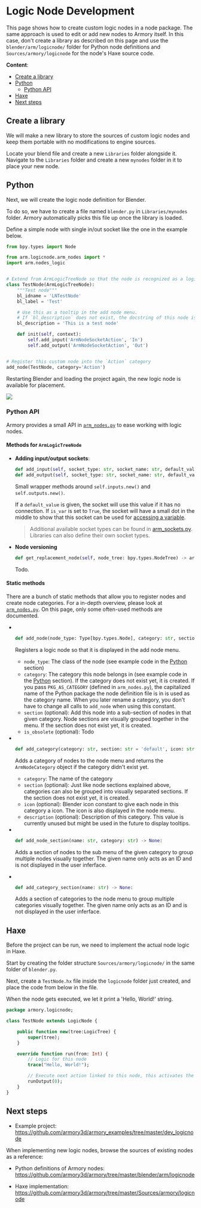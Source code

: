 # Logic Node Development

This page shows how to create custom logic nodes in a node package. The same approach is used to edit or add new nodes to Armory itself. In this case, don't create a library as described on this page and use the `blender/arm/logicnode/` folder for Python node definitions and `Sources/armory/logicnode` for the node's Haxe source code.

**Content**:
- [Create a library](#create-a-library)
- [Python](#python)
  - [Python API](#python-api)
- [Haxe](#haxe)
- [Next steps](#next-steps)

## Create a library

We will make a new library to store the sources of custom logic nodes and keep them portable with no modifications to engine sources.

Locate your blend file and create a new `Libraries` folder alongside it. Navigate to the `Libraries` folder and create a new `mynodes` folder in it to place your new node.

## Python

Next, we will create the logic node definition for Blender. 

To do so, we have to create a file named `blender.py` in `Libraries/mynodes` folder. Armory automatically picks this file up once the library is loaded. 

Define a simple node with single in/out socket like the one in the example below.

```py
from bpy.types import Node

from arm.logicnode.arm_nodes import *
import arm.nodes_logic


# Extend from ArmLogicTreeNode so that the node is recognized as a logic node
class TestNode(ArmLogicTreeNode):
    """Test node"""
    bl_idname = 'LNTestNode'
    bl_label = 'Test'

    # Use this as a tooltip in the add node menu.
    # If `bl_description` does not exist, the docstring of this node is used instead.
    bl_description = 'This is a test node'

    def init(self, context):
        self.add_input('ArmNodeSocketAction', 'In')
        self.add_output('ArmNodeSocketAction', 'Out')


# Register this custom node into the `Action` category
add_node(TestNode, category='Action')
```

Restarting Blender and loading the project again, the new logic node is available for placement.

![](https://github.com/armory3d/armory_wiki_images/raw/master/dev/logicnodes/0.png)

### Python API

Armory provides a small API in [`arm_nodes.py`](https://github.com/armory3d/armory/blob/master/blender/arm/logicnode/arm_nodes.py) to ease working with logic nodes.

#### Methods for `ArmLogicTreeNode`

- **Adding input/output sockets**:
  ```python
  def add_input(self, socket_type: str, socket_name: str, default_value: Any = None, is_var: bool = False) -> bpy.types.NodeSocket:
  def add_output(self, socket_type: str, socket_name: str, default_value: Any = None, is_var: bool = False) -> bpy.types.NodeSocket:
  ```
  Small wrapper methods around `self.inputs.new()` and `self.outputs.new()`.

  If a `default_value` is given, the socket will use this value if it has no connection.
  If `is_var` is set to `True`, the socket will have a small dot in the middle to show that this socket can be used for [accessing a variable](https://github.com/armory3d/armory/wiki/reference#variables).

  > Additional available socket types can be found in [arm_sockets.py](https://github.com/armory3d/armory/blob/master/blender/arm/logicnode/arm_sockets.py). Libraries can also define their own socket types.

- **Node versioning**
  ```python
  def get_replacement_node(self, node_tree: bpy.types.NodeTree) -> arm.logicnode.arm_nodes.NodeReplacement:
  ```
  Todo.

#### Static methods

There are a bunch of static methods that allow you to register nodes and create node categories. For a in-depth overview, please look at [`arm_nodes.py`](https://github.com/armory3d/armory/blob/master/blender/arm/logicnode/arm_nodes.py). On this page, only some often-used methods are documented.

- <br>

  ```python
  def add_node(node_type: Type[bpy.types.Node], category: str, section: str = 'default', is_obsolete: bool = False) -> None:
  ```
  Registers a logic node so that it is displayed in the add node menu.

  - `node_type`: The class of the node (see example code in the [Python](#python) section)
  - `category`: The category this node belongs in (see example code in the [Python](#python) section). If the category does not exist yet, it is created. If you pass `PKG_AS_CATEGORY` (defined in `arm_nodes.py`), the capitalized name of the Python package the node definition file is in is used as the category name. When you later rename a category, you don't have to change all calls to `add_node` when using this constant.
  - `section` (optional): Add this node into a sub-section of nodes in that given category. Node sections are visually grouped together in the menu. If the section does not exist yet, it is created.
  - `is_obsolete` (optional): Todo

- <br>

  ```python
  def add_category(category: str, section: str = 'default', icon: str = 'BLANK1', description: str = '') -> Optional[ArmNodeCategory]:
  ```
  Adds a category of nodes to the node menu and returns the `ArmNodeCategory` object if the category didn't exist yet.
  
  - `category`: The name of the category
  - `section` (optional): Just like node sections explained above, categories can also be grouped into visually separated sections. If the section does not exist yet, it is created.
  - `icon` (optional): Blender icon constant to give each node in this category a icon. The icon is also displayed in the node menu.
  - `description` (optional): Description of this category. This value is currently unused but might be used in the future to display tooltips.

- <br>

  ```python
  def add_node_section(name: str, category: str) -> None:
  ```
  Adds a section of nodes to the sub menu of the given category to group multiple nodes visually together. The given name only acts as an ID and is not displayed in the user inferface.

- <br>

  ```python
  def add_category_section(name: str) -> None:
  ```
  Adds a section of categories to the node menu to group multiple categories visually together. The given name only acts as an ID and is not displayed in the user inferface.

## Haxe

Before the project can be run, we need to implement the actual node logic in Haxe. 

Start by creating the folder structure `Sources/armory/logicnode/` in the same folder of `blender.py`.

Next, create a `TestNode.hx` file inside the `logicnode` folder just created, and place the code from below in the file.

When the node gets executed, we let it print a 'Hello, World!' string.

```haxe
package armory.logicnode;

class TestNode extends LogicNode {

    public function new(tree:LogicTree) {
        super(tree);
    }

    override function run(from: Int) {
        // Logic for this node
        trace("Hello, World!");

        // Execute next action linked to this node, this activates the output socket at position/index 0
        runOutput(0);
    }
}
```

## Next steps

- Example project:
https://github.com/armory3d/armory_examples/tree/master/dev_logicnode

When implementing new logic nodes, browse the sources of existing nodes as a reference:

- Python definitions of Armory nodes:
https://github.com/armory3d/armory/tree/master/blender/arm/logicnode

- Haxe implementation:
https://github.com/armory3d/armory/tree/master/Sources/armory/logicnode
